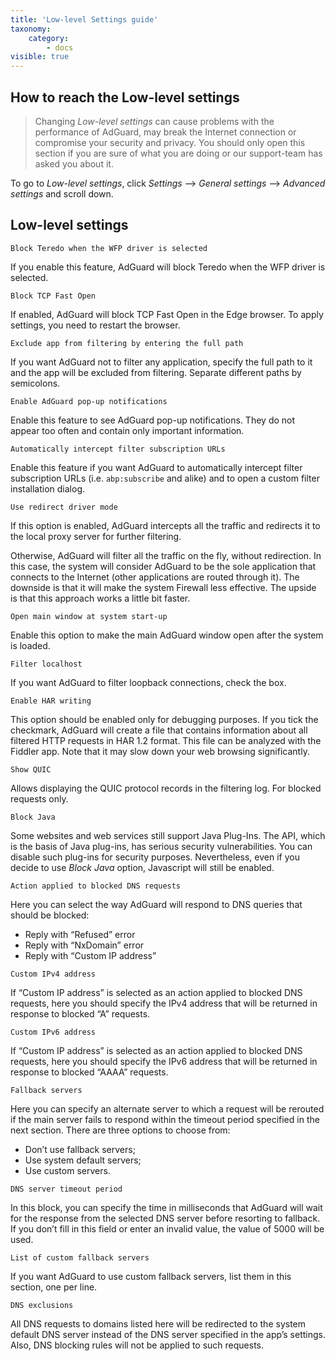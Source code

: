 ```yaml
---
title: 'Low-level Settings guide'
taxonomy:
    category:
        - docs
visible: true
---
```


## How to reach the Low-level settings
 
> Changing *Low-level settings* can cause problems with the performance of AdGuard, may break the Internet connection or compromise your security and privacy. You should only open this section if you are sure of what you are doing or our support-team has asked you about it.  
 
To go to *Low-level settings*, click *Settings* —> *General settings* —> *Advanced settings* and scroll down. 

## Low-level settings

`Block Teredo when the WFP driver is selected`

If you enable this feature, AdGuard will block Teredo when the WFP driver is selected. 

`Block TCP Fast Open`

If enabled, AdGuard will block TCP Fast Open in the Edge browser. To apply settings, you need to restart the browser. 

`Exclude app from filtering by entering the full path`

If you want AdGuard not to filter any application, specify the full path to it and the app will be excluded from filtering. Separate different paths by semicolons. 

`Enable AdGuard pop-up notifications`

Enable this feature to see AdGuard pop-up notifications. They do not appear too often and contain only important information.

`Automatically intercept filter subscription URLs`

Enable this feature if you want AdGuard to automatically intercept filter subscription URLs (i.e. `abp:subscribe` and alike) and to open a custom filter installation dialog.
 
`Use redirect driver mode`

If this option is enabled, AdGuard intercepts all the traffic and redirects it to the local proxy server for further filtering. 

Otherwise, AdGuard will filter all the traffic on the fly, without redirection. In this case, the system will consider AdGuard to be the sole application that connects to the Internet (other applications are routed through it). The downside is that it will make the system Firewall less effective. The upside is that this approach works a little bit faster.

`Open main window at system start-up`

Enable this option to make the main AdGuard window open after the system is loaded. 

`Filter localhost`

If you want AdGuard to filter loopback connections, check the box. 

`Enable HAR writing`

This option should be enabled only for debugging purposes. If you tick the checkmark, AdGuard will create a file that contains information about all filtered HTTP requests in HAR 1.2 format. This file can be analyzed with the Fiddler app. Note that it may slow down your web browsing significantly.

`Show QUIC`

Allows displaying the QUIC protocol records in the filtering log. For blocked requests only. 

`Block Java`

Some websites and web services still support Java Plug-Ins. The API, which is the basis of Java plug-ins, has serious security vulnerabilities. You can disable such plug-ins for security purposes. Nevertheless, even if you decide to use *Block Java* option, Javascript will still be enabled. 

`Action applied to blocked DNS requests`

Here you can select the way AdGuard will respond to DNS queries that should be blocked:

* Reply with “Refused” error  
* Reply with “NxDomain” error
* Reply with “Custom IP address”

`Custom IPv4 address`

If “Custom IP address” is selected as an action applied to blocked DNS requests, here you should specify the IPv4 address that will be returned in response to blocked “A” requests. 

`Custom IPv6 address`

If “Custom IP address” is selected as an action applied to blocked DNS requests, here you should specify the IPv6 address that will be returned in response to blocked “AAAA” requests. 

`Fallback servers`

Here you can specify an alternate server to which a request will be rerouted if the main server fails to respond within the timeout period specified in the next section. There are three options to choose from: 

* Don’t use fallback servers;
* Use system default servers;
* Use custom servers.

`DNS server timeout period`

In this block, you can specify the time in milliseconds that AdGuard will wait for the response from the selected DNS server before resorting to fallback. If you don’t fill in this field or enter an invalid value, the value of 5000 will be used. 

`List of custom fallback servers`

If you want AdGuard to use custom fallback servers, list them in this section, one per line.  

`DNS exclusions` 

All DNS requests to domains listed here will be redirected to the system default DNS server instead of the DNS server specified in the app’s settings. Also, DNS blocking rules will not be applied to such requests. 
